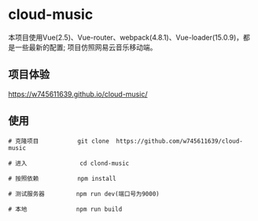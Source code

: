 # cloud-music

本项目使用Vue(2.5)、Vue-router、webpack(4.8.1)、Vue-loader(15.0.9)，都是一些最新的配置;
项目仿照网易云音乐移动端。

项目体验
----
<a href="https://w745611639.github.io/cloud-music/">https://w745611639.github.io/cloud-music/</a>


使用
----

```
# 克隆项目           git clone  https://github.com/w745611639/cloud-music

# 进入               cd clond-music

# 按照依赖           npm install

# 测试服务器         npm run dev(端口号为9000)

# 本地              npm run build  
```

